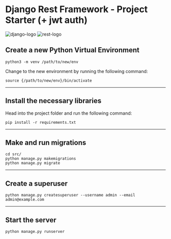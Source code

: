 # Django Rest Framework - Project Starter (+ jwt auth)

![django-logo](https://abstract-technology.fr/media/technology/django-logo-negative.png/@@images/image.png)
![rest-logo](https://camo.githubusercontent.com/1cdabf8bfacdd06847a820f6572b3c9f2d17c0ff3d33719d10dc058749f22870/68747470733a2f2f6d69726f2e6d656469756d2e636f6d2f6d61782f3732322f312a4d512d4c6638746d7466612d70756d4e3253683063772e706e67)

## Create a new Python Virtual Environment
```
python3 -m venv /path/to/new/env
```
Change to the new environment by running the following command:
```
source {/path/to/new/env}/bin/activate
```

___


## Install the necessary libraries
Head into the project folder and run the following command:
```
pip install -r requirements.txt
```

___

## Make and run migrations
```
cd src/
python manage.py makemigrations
python manage.py migrate
```

---
## Create a superuser
```
python manage.py createsuperuser --username admin --email admin@example.com
```
---
## Start the server
```
python manage.py runserver
```